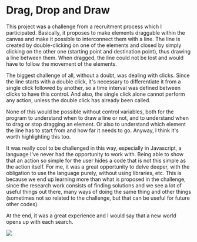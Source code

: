 # Drag, Drop and Draw

This project was a challenge from a recruitment process which I participated. Basically, it proposes to make elements draggable within the canvas and make it possible to interconnect them with a line. The line is created by double-clicking on one of the elements and closed by simply clicking on the other one (starting point and destination point), thus drawing a line between them. When dragged, the line could not be lost and would have to follow the movement of the elements.

The biggest challenge of all, without a doubt, was dealing with clicks. Since the line starts with a double click, it's necessary to differentiate it from a single click followed by another, so a time interval was defined between clicks to have this control. And also, the single click alone cannot perform any action, unless the double click has already been called.

None of this would be possible without control variables, both for the program to understand when to draw a line or not, and to understand when to drag or stop dragging an element. Or also to understand which element the line has to start from and how far it needs to go. Anyway, I think it's worth highlighting this too.

It was really cool to be challenged in this way, especially in Javascript, a language I've never had the opportunity to work with. Being able to show that an action so simple for the user hides a code that is not this simple as the action itself. For me, it was a great opportunity to delve deeper, with the obligation to use the language purely, without using libraries, etc. This is because we end up learning more than what is proposed in the challenge, since the research work consists of finding solutions and we see a lot of useful things out there, many ways of doing the same thing and other things (sometimes not so related to the challenge, but that can be useful for future other codes).

At the end, it was a great experience and I would say that a new world opens up with each search.

![](https://github.com/drag-drop-and-draw/gif_ddd.gif)

